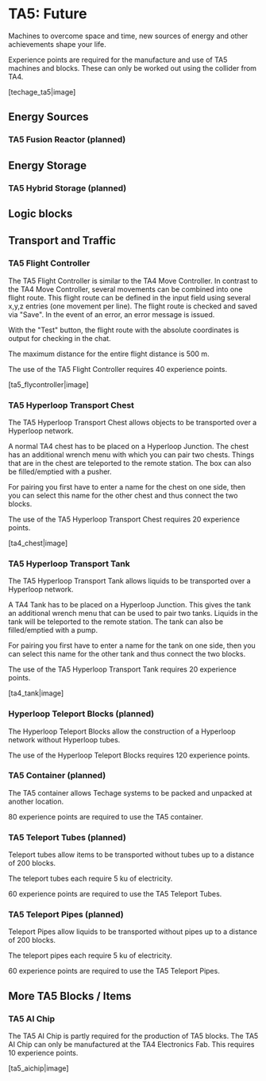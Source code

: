 # TA5: Future

Machines to overcome space and time, new sources of energy and other achievements shape your life.

Experience points are required for the manufacture and use of TA5 machines and blocks. These can only be worked out using the collider from TA4.

[techage_ta5|image]

## Energy Sources

### TA5 Fusion Reactor (planned)

## Energy Storage

### TA5 Hybrid Storage (planned)

## Logic blocks

## Transport and Traffic

### TA5 Flight Controller

The TA5 Flight Controller is similar to the TA4 Move Controller. In contrast to the TA4 Move Controller, several movements can be combined into one flight route. This flight route can be defined in the input field using several x,y,z entries (one movement per line). The flight route is checked and saved via "Save". In the event of an error, an error message is issued.

With the "Test" button, the flight route with the absolute coordinates is output for checking in the chat.

The maximum distance for the entire flight distance is 500 m.

The use of the TA5 Flight Controller requires 40 experience points.

[ta5_flycontroller|image]

### TA5 Hyperloop Transport Chest

The TA5 Hyperloop Transport Chest allows objects to be transported over a Hyperloop network.

A normal TA4 chest has to be placed on a Hyperloop Junction. The chest has an additional wrench menu with which you can pair two chests. Things that are in the chest are teleported to the remote station. The box can also be filled/emptied with a pusher.

For pairing you first have to enter a name for the chest on one side, then you can select this name for the other chest and thus connect the two blocks.

The use of the TA5 Hyperloop Transport Chest requires 20 experience points.

[ta4_chest|image]

### TA5 Hyperloop Transport Tank

The TA5 Hyperloop Transport Tank allows liquids to be transported over a Hyperloop network.

A TA4 Tank has to be placed on a Hyperloop Junction. This gives the tank an additional wrench menu that can be used to pair two tanks. Liquids in the tank will be teleported to the remote station. The tank can also be filled/emptied with a pump.

For pairing you first have to enter a name for the tank on one side, then you can select this name for the other tank and thus connect the two blocks.

The use of the TA5 Hyperloop Transport Tank requires 20 experience points.

[ta4_tank|image]

### Hyperloop Teleport Blocks (planned)

The Hyperloop Teleport Blocks allow the construction of a Hyperloop network without Hyperloop tubes.

The use of the Hyperloop Teleport Blocks requires 120 experience points.

### TA5 Container (planned)

The TA5 container allows Techage systems to be packed and unpacked at another location.

80 experience points are required to use the TA5 container.

### TA5 Teleport Tubes (planned)

Teleport tubes allow items to be transported without tubes up to a distance of 200 blocks.

The teleport tubes each require 5 ku of electricity.

60 experience points are required to use the TA5 Teleport Tubes.

### TA5 Teleport Pipes (planned)

Teleport Pipes allow liquids to be transported without pipes up to a distance of 200 blocks.

The teleport pipes each require 5 ku of electricity.

60 experience points are required to use the TA5 Teleport Pipes.

## More TA5 Blocks / Items

### TA5 AI Chip

The TA5 AI Chip is partly required for the production of TA5 blocks. The TA5 AI Chip can only be manufactured at the TA4 Electronics Fab. This requires 10 experience points.

[ta5_aichip|image]